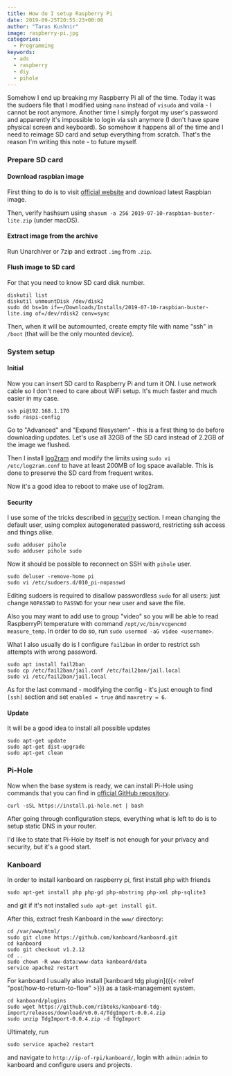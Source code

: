 ```yaml
---
title: How do I setup Raspberry Pi
date: 2019-09-25T20:55:23+00:00
author: "Taras Kushnir"
image: raspberry-pi.jpg
categories:
  - Programming
keywords:
  - ads
  - raspberry
  - diy
  - pihole
---
```


Somehow I end up breaking my Raspberry Pi all of the time. Today it was the sudoers file that I modified using `nano` instead of `visudo` and voila - I cannot be root anymore. Another time I simply forgot my user's password and apparently it's impossible to login via ssh anymore (I don't have spare physical screen and keyboard). So somehow it happens all of the time and I need to reimage SD card and setup everything from scratch. That's the reason I'm writing this note - to future myself.

<!--more-->

### Prepare SD card

#### Download raspbian image

First thing to do is to visit [official website](https://www.raspberrypi.org/) and download latest Raspbian image.

Then, verify hashsum using `shasum -a 256 2019-07-10-raspbian-buster-lite.zip` (under macOS).

#### Extract image from the archive

Run Unarchiver or 7zip and extract `.img` from `.zip`.

#### Flush image to SD card

For that you need to know SD card disk number.

```
diskutil list
diskutil unmountDisk /dev/disk2
sudo dd bs=1m if=~/Downloads/Installs/2019-07-10-raspbian-buster-lite.img of=/dev/rdisk2 conv=sync
```

Then, when it will be automounted, create empty file with name "ssh" in `/boot` (that will be the only mounted device).

### System setup

#### Initial

Now you can insert SD card to Raspberry Pi and turn it ON. I use network cable so I don't need to care about WiFi setup. It's much faster and much easier in my case.

```
ssh pi@192.168.1.170
sudo raspi-config
```

Go to "Advanced" and "Expand filesystem" - this is a first thing to do before downloading updates. Let's use all 32GB of the SD card instead of 2.2GB of the image we flushed.

Then I install [log2ram](https://github.com/azlux/log2ram) and modify the limits using `sudo vi /etc/log2ram.conf` to have at least 200MB of log space available. This is done to preserve the SD card from frequent writes.

Now it's a good idea to reboot to make use of log2ram.

#### Security

I use some of the tricks described in [security](https://www.raspberrypi.org/documentation/configuration/security.md) section. I mean changing the default user, using complex autogenerated password, restricting ssh access and things alike.

```
sudo adduser pihole
sudo adduser pihole sudo
```

Now it should be possible to reconnect on SSH with `pihole` user.

```
sudo deluser -remove-home pi
sudo vi /etc/sudoers.d/010_pi-nopasswd
```

Editing sudoers is required to disallow passwordless `sudo` for all users: just change `NOPASSWD` to `PASSWD` for your new user and save the file.

Also you may want to add use to group "video" so you will be able to read RaspberryPi temperature with command `/opt/vc/bin/vcgencmd measure_temp`. In order to do so, run `sudo usermod -aG video <username>`.

What I also usually do is I configure `fail2ban` in order to restrict ssh attempts with wrong password.

```
sudo apt install fail2ban
sudo cp /etc/fail2ban/jail.conf /etc/fail2ban/jail.local
sudo vi /etc/fail2ban/jail.local
```

As for the last command - modifying the config - it's just enough to find `[ssh]` section and set `enabled = true` and `maxretry = 6`.

#### Update

It will be a good idea to install all possible updates

```
sudo apt-get update
sudo apt-get dist-upgrade
sudo apt-get clean
```

### Pi-Hole

Now when the base system is ready, we can install Pi-Hole using commands that you can find in [official GitHub repository](https://github.com/pi-hole/pi-hole).

```
curl -sSL https://install.pi-hole.net | bash
```

After going through configuration steps, everything what is left to do is to setup static DNS in your router.

I'd like to state that Pi-Hole by itself is not enough for your privacy and security, but it's a good start.

### Kanboard

In order to install kanboard on raspberry pi, first install php with friends

```
sudo apt-get install php php-gd php-mbstring php-xml php-sqlite3
```

and git if it's not installed `sudo apt-get install git`.

After this, extract fresh Kanboard in the `www/` directory:

```
cd /var/www/html/
sudo git clone https://github.com/kanboard/kanboard.git
cd kanboard
sudo git checkout v1.2.12
cd ..
sudo chown -R www-data:www-data kanboard/data
service apache2 restart
```

For kanboard I usually also install [kanboard tdg plugin]({{< relref "post/how-to-return-to-flow" >}}) as a task-management system.

```
cd kanboard/plugins
sudo wget https://github.com/ribtoks/kanboard-tdg-import/releases/download/v0.0.4/TdgImport-0.0.4.zip
sudo unzip TdgImport-0.0.4.zip -d TdgImport
```

Ultimately, run

```
sudo service apache2 restart
```

and navigate to `http://ip-of-rpi/kanboard/`, login with `admin:admin` to kanboard and configure users and projects.
